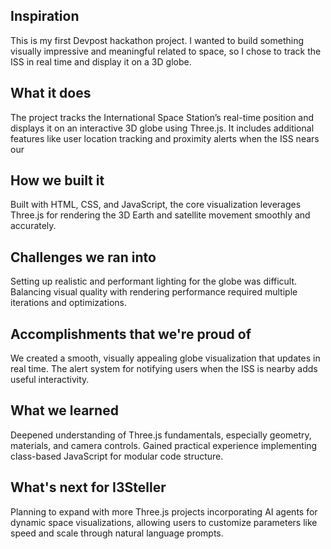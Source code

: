 ## Inspiration
This is my first Devpost hackathon project. I wanted to build something visually impressive and meaningful related to space, so I chose to track the ISS in real time and display it on a 3D globe.

## What it does
The project tracks the International Space Station’s real-time position and displays it on an interactive 3D globe using Three.js. It includes additional features like user location tracking and proximity alerts when the ISS nears our

## How we built it
Built with HTML, CSS, and JavaScript, the core visualization leverages Three.js for rendering the 3D Earth and satellite movement smoothly and accurately.

## Challenges we ran into
Setting up realistic and performant lighting for the globe was difficult. Balancing visual quality with rendering performance required multiple iterations and optimizations.

## Accomplishments that we're proud of
We created a smooth, visually appealing globe visualization that updates in real time. The alert system for notifying users when the ISS is nearby adds useful interactivity.

## What we learned
Deepened understanding of Three.js fundamentals, especially geometry, materials, and camera controls. Gained practical experience implementing class-based JavaScript for modular code structure.

## What's next for I3Steller
Planning to expand with more Three.js projects incorporating AI agents for dynamic space visualizations, allowing users to customize parameters like speed and scale through natural language prompts.
